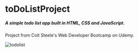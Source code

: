 # toDoListProject

##### A simple todo list app built in HTML, CSS and JavaScript.      

Project from Colt Steele's Web Developer Bootcamp on Udemy.

![todolist](https://user-images.githubusercontent.com/52567746/78709388-3ac11900-791c-11ea-9c73-76b17e172bb5.jpg)
